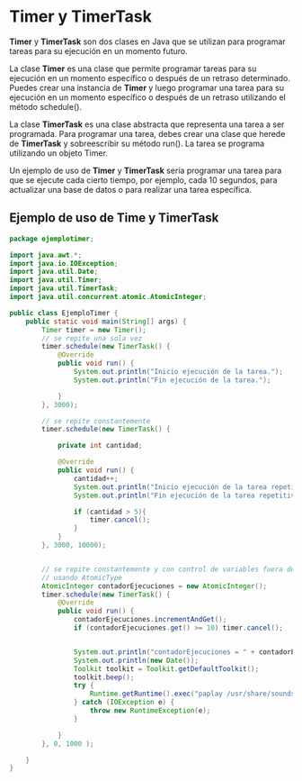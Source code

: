 # Timer y TimerTask

**Timer** y **TimerTask** son dos clases en Java que se utilizan para programar tareas para su ejecución en un momento futuro.

La clase **Timer** es una clase que permite programar tareas para su ejecución en un momento específico o después de un retraso determinado. Puedes crear una instancia de **Timer** y luego programar una tarea para su ejecución en un momento específico o después de un retraso utilizando el método schedule().

La clase **TimerTask** es una clase abstracta que representa una tarea a ser programada. Para programar una tarea, debes crear una clase que herede de **TimerTask** y sobreescribir su método run(). La tarea se programa utilizando un objeto Timer.

Un ejemplo de uso de **Timer** y **TimerTask** sería programar una tarea para que se ejecute cada cierto tiempo, por ejemplo, cada 10 segundos, para actualizar una base de datos o para realizar una tarea específica.

## Ejemplo de uso de Time y TimerTask

```java
package ejemplotimer;

import java.awt.*;
import java.io.IOException;
import java.util.Date;
import java.util.Timer;
import java.util.TimerTask;
import java.util.concurrent.atomic.AtomicInteger;

public class EjemploTimer {
    public static void main(String[] args) {
        Timer timer = new Timer();
        // se repite una sola vez
        timer.schedule(new TimerTask() {
            @Override
            public void run() {
                System.out.println("Inicio ejecución de la tarea.");
                System.out.println("Fin ejecución de la tarea.");

            }
        }, 3000);

        // se repite constantemente
        timer.schedule(new TimerTask() {

            private int cantidad;

            @Override
            public void run() {
                cantidad++;
                System.out.println("Inicio ejecución de la tarea repetitiva.");
                System.out.println("Fin ejecución de la tarea repetitiva.");

                if (cantidad > 5){
                    timer.cancel();
                }
            }
        }, 3000, 10000);


        // se repite constantemente y con control de variables fuera de la clase
        // usando AtomicType
        AtomicInteger contadorEjecuciones = new AtomicInteger();
        timer.schedule(new TimerTask() {
            @Override
            public void run() {
                contadorEjecuciones.incrementAndGet();
                if (contadorEjecuciones.get() >= 10) timer.cancel();


                System.out.println("contadorEjecuciones = " + contadorEjecuciones);
                System.out.println(new Date());
                Toolkit toolkit = Toolkit.getDefaultToolkit();
                toolkit.beep();
                try {
                    Runtime.getRuntime().exec("paplay /usr/share/sounds/freedesktop/stereo/bell.oga ");
                } catch (IOException e) {
                    throw new RuntimeException(e);
                }

            }
        }, 0, 1000 );

    }
}

```